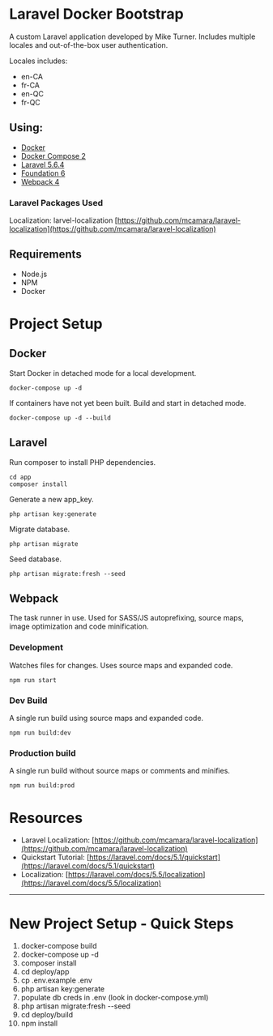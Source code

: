# Laravel Docker Bootstrap
A custom Laravel application developed by Mike Turner. Includes multiple locales and out-of-the-box user authentication.

Locales includes:

- en-CA
- fr-CA
- en-QC
- fr-QC

## Using:

- [Docker](https://docs.docker.com/)
- [Docker Compose 2](https://docs.docker.com/compose/)
- [Laravel 5.6.4](https://laravel.com/docs/5.6)
- [Foundation 6](https://foundation.zurb.com/sites/docs/)
- [Webpack 4](https://webpack.js.org/concepts/)


### Laravel Packages Used
Localization: larvel-localization
[https://github.com/mcamara/laravel-localization](https://github.com/mcamara/laravel-localization)


## Requirements

- Node.js
- NPM
- Docker

# Project Setup

## Docker
Start Docker in detached mode for a local development.
```
docker-compose up -d
```
If containers have not yet been built. Build and start in detached mode.
```
docker-compose up -d --build
```

## Laravel

Run composer to install PHP dependencies.
```
cd app
composer install
```

Generate a new app_key.
```
php artisan key:generate
```

Migrate database.
```
php artisan migrate
```

Seed database.
```
php artisan migrate:fresh --seed
```

## Webpack
The task runner in use. Used for SASS/JS autoprefixing, source maps, image optimization and code minification.

### Development
Watches files for changes. Uses source maps and expanded code.
```
npm run start
```

### Dev Build
A single run build using source maps and expanded code.
```
npm run build:dev
```

### Production build
A single run build without source maps or comments and minifies.
```
npm run build:prod
```

# Resources

- Laravel Localization: [https://github.com/mcamara/laravel-localization](https://github.com/mcamara/laravel-localization)
- Quickstart Tutorial: [https://laravel.com/docs/5.1/quickstart](https://laravel.com/docs/5.1/quickstart)
- Localization: [https://laravel.com/docs/5.5/localization](https://laravel.com/docs/5.5/localization)

------------------------------------------

# New Project Setup - Quick Steps
1. docker-compose build
2. docker-compose up -d
3. composer install
4. cd deploy/app
5. cp .env.example .env
6. php artisan key:generate
7. populate db creds in .env (look in docker-compose.yml)
8. php artisan migrate:fresh --seed
9. cd deploy/build
10. npm install

